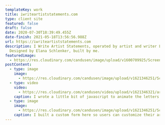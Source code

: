 ```yaml
---
templateKey: work
title: iwriteartiststatements.com
type: client site
featured: false
draft: false
date: 2020-07-30T18:39:49.455Z
date-finish: 2021-05-18T13:56:56.988Z
url: https://iwriteartiststatements.com
description: I Write Artist Statements, operated by artist and writer Liz Sales.
  Designed by Elana Schlenker, built by me.
featuredimage:
  - https://res.cloudinary.com/candusen/image/upload/v1600709925/Screen_Shot_2020-09-21_at_1.38.32_PM_xvkugc.png
postContent:
  - type: image
    image:
      - https://res.cloudinary.com/candusen/image/upload/v1621346251/Screen_Shot_2021-05-17_at_10.02.25_AM_rjscab.png
  - type: video
    video:
      - https://res.cloudinary.com/candusen/video/upload/v1621346321/artist-statements-vid_g5beic.mp4
    caption: I wrote a little bit of javascript to animate the letters and numbers here :) Maybe i should post it here.
  - type: image
    image:
      - https://res.cloudinary.com/candusen/image/upload/v1621346251/Screen_Shot_2021-05-17_at_10.03.57_AM_y3tkxz.png
    caption: I built a custom form here so users can customize their artist statement and check out through paypal :0
---
```


